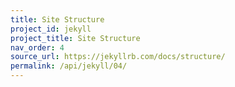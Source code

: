 ```yaml
---
title: Site Structure
project_id: jekyll
project_title: Site Structure
nav_order: 4
source_url: https://jekyllrb.com/docs/structure/
permalink: /api/jekyll/04/
---
```

